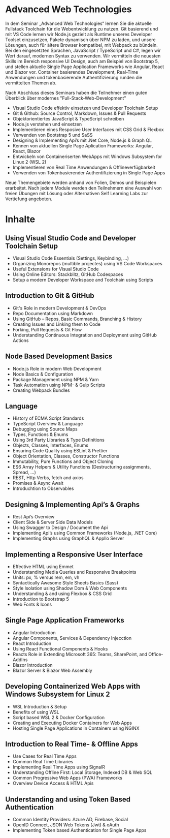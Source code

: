 # Advanced Web Technologies

In dem Seminar „Advanced Web Technologies“ lernen Sie die aktuelle Fullstack Toolchain für die Webentwicklung zu nutzen. Git basierend und mit VS Code lernen wir Node.js gezielt als Runtime unseres Developer Toolset einzusetzen, Pakete dynamisch über NPM zu laden, und unsere Lösungen, auch für ältere Browser kompatibel, mit Webpack zu bündeln.
Bei den eingesetzten Sprachen, JavaScript / TypeScript und C#, legen wir Wert darauf, modernen Syntax zu verwenden. Wir vermitteln die neuesten Skills im Bereich responsive UI Design, auch am Beispiel von Bootstrap 5, und stellen aktuelle Single Page Application Frameworks wie Angular, React und Blazor vor. Container basierendes Development, Real-Time Anwendungen und tokenbasierende Authentifizierung runden die vermittelten Themen ab.

Nach Abschluss dieses Seminars haben die Teilnehmer einen guten Überblick über modernes "Full-Stack-Web-Development"

- Visual Studio Code effektiv einsetzen und Developer Toolchain Setup
- Git & Github: Source Control, Markdown, Issues & Pull Requests
- Objektorientiertes JavaScript & TypeScript schreiben
- Node.js verstehen und einsetzen
- Implementieren eines Resposive User Interfaces mit CSS Grid & Flexbox
- Verwenden von Bootstrap 5 und SaSS 
- Designing & Implementing Api’s mit .Net Core, Node.js & Graph QL
- Kennen von aktuellen Single Page Aplication Frameworks: Angular, React, Blazor
- Entwickeln von Containeriserten WebApps mit Windows Subsystem for Linux 2 (WSL 2)
- Implementieren von Real Time Anwendungen & Offlineverfügbarkeit
- Verwenden von Tokenbasierender Authentifizierung in Single Page Apps


Neue Themengebiete werden anhand von Folien, Demos und Beispielen erarbeitet. Nach jedem Module werden den Teilnehmern eine Auswahl von freien Übungen mit Lösung oder Alternativen Self Learning Labs zur Vertiefung angeboten.

# Inhalte

## Using Visual Studio Code and Developer Toolchain Setup

- Visual Studio Code Essentials (Settings, Keybinding, ...)
- Organizing Monorepos (multible projectes) using VS Code Workspaces
- Useful Extensions for Visual Studio Code
- Using Online Editors: Stackblitz, GitHub Codespaces
- Setup a modern Developer Workspace and Toolchain using Scripts

## Introduction to Git & GitHub

- Git's Role in modern Development & DevOps
- Repo Documentation using Markdown
- Using GitHub – Repos, Basic Commands, Branching & History
- Creating Issues and Linking them to Code 
- Forking, Pull Requests & Git Flow
- Understanding Continuous Integration and Deployment using GitHub Actions

## Node Based Development Basics

- Node.js Role in modern Web Development
- Node Basics & Configuration
- Package Management using NPM & Yarn
- Task Automation using NPM- & Gulp Scripts
- Creating Webpack Bundles

## Language

- History of ECMA Script Standards
- TypeScript Overview & Language
- Debugging using Source Maps
- Types, Functions & Enums
- Using 3rd Party Libraries & Type Definitions
- Objects, Classes, Interfaces, Enums
- Ensuring Code Quality using ESLint & Prettier
- Object Orientation, Classes, Constructor Functions 
- Immutability, Pure Functions and Object Cloning
- ES6 Array Helpers & Utility Functions (Destructuring assignments, Spread, ...)
- REST, Http Verbs, fetch and axios
- Promises & Async Await
- Introduchtion to Observables

## Designing & Implementing Api’s & Graphs

- Rest Api’s Overview
- Client Side & Server Side Data Models
- Using Swagger to Design / Document the Api
- Implementing Api’s using Common Frameworks (Node.js, .NET Core)
- Implementing Graphs using GraphQL & Appllo Server

## Implementing a Responsive User Interface

- Effective HTML using Emmet
- Understanding Media Queries and Responsive Breakpoints
- Units: px, % versus rem, em, vh
- Syntactically Awesome Style Sheets Basics (Sass)
- Style Isolation using Shadow Dom & Web Components
- Understanding & and using Flexbox & CSS Grid
- Introduction to Bootstrap 5
- Web Fonts & Icons

## Single Page Application Frameworks

- Angular Introduction
- Angular Components, Services & Dependency Injecction
- React Introduction
- Using React Functional Components & Hooks
- Reacts Role in Extending Microsoft 365:  Teams, SharePoint, and Office-AddIns
- Blazor Introduction
- Blazor Server & Blazor Web Assembly

## Developing Containerized Web Apps with Windows Subsystem for Linux 2

- WSL Introduction & Setup
- Benefits of using WSL
- Script based WSL 2 & Docker Configuration
- Creating and Executing Docker Containers for Web Apps
- Hosting Single Page Applications in Containers using NGINX

## Introduction to Real Time- & Offline Apps

- Use Cases for Real Time Apps
- Common Real Time Libraries
- Implementing Real Time Apps using SignalR
- Understanding Offline First: Local Storage, Indexed DB & Web SQL
- Common Progressive Web Apps (PWA) Frameworks
- Overview Device Access & HTML Apis

## Understanding and using Token Based Authentication

- Common Identity Providers: Azure AD, Firebase, Social
- OpenID Connect, JSON Web Tokens (Jwt) & oAuth
- Implementing Token based Authentication for Single Page Apps
